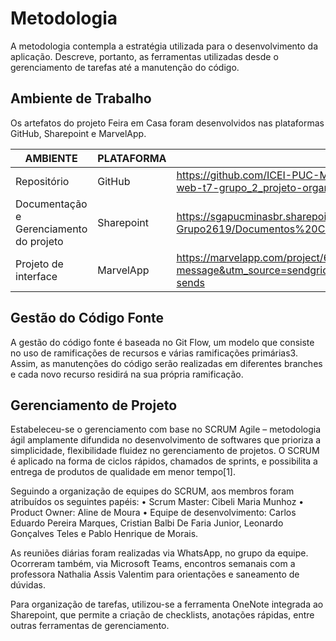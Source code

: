 
# Metodologia

A metodologia contempla a estratégia utilizada para o desenvolvimento da aplicação. Descreve, portanto, as ferramentas utilizadas desde o gerenciamento de tarefas até a manutenção do código.

## Ambiente de Trabalho

Os artefatos do projeto Feira em Casa foram desenvolvidos nas plataformas GitHub, Sharepoint e MarvelApp. 

|AMBIENTE                               | PLATAFORMA  | ENDEREÇO                                                                                                    |
|---------------------------------------|-------------|-------------------------------------------------------------------------------------------------------------|
|Repositório                            | GitHub      | https://github.com/ICEI-PUC-Minas-PMV-ADS/pmv-ads-2022-1-e1-proj-web-t7-grupo_2_projeto-organicos           |
|Documentação e Gerenciamento do projeto| Sharepoint  | https://sgapucminasbr.sharepoint.com/sites/Projeto-Grupo2619/Documentos%20Compartilhados/Forms/AllItems.aspx|
|Projeto de interface                   | MarvelApp   | https://marvelapp.com/project/6202275?utm_content=backend-email-message&utm_source=sendgrid&utm_medium=mail&utm_campaign=sendgrid-sends |

## Gestão do Código Fonte

A gestão do código fonte é baseada no Git Flow, um modelo que consiste no uso de ramificações de recursos e várias ramificações primárias3. Assim, as manutenções do código serão realizadas em diferentes branches e cada novo recurso residirá na sua própria ramificação. 

## Gerenciamento de Projeto

Estabeleceu-se o gerenciamento com base no SCRUM Agile – metodologia ágil amplamente difundida no desenvolvimento de softwares que prioriza a simplicidade, flexibilidade fluidez no gerenciamento de projetos. O SCRUM é aplicado na forma de ciclos rápidos, chamados de sprints, e possibilita a entrega de produtos de qualidade em menor tempo[1].

Seguindo a organização de equipes do SCRUM, aos membros foram atribuídos os seguintes papéis:
• Scrum Master: Cibeli Maria Munhoz
• Product Owner: Aline de Moura
• Equipe de desenvolvimento: Carlos Eduardo Pereira Marques, Cristian Balbi De Faria Junior, Leonardo Gonçalves Teles e Pablo Henrique de Morais.

As reuniões diárias foram realizadas via WhatsApp, no grupo da equipe. Ocorreram também, via Microsoft Teams, encontros semanais com a professora Nathalia Assis Valentim para orientações e saneamento de dúvidas.

Para organização de tarefas, utilizou-se a ferramenta OneNote integrada ao Sharepoint, que permite a criação de checklists, anotações rápidas, entre outras ferramentas de gerenciamento.  

